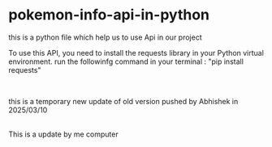 # pokemon-info-api-in-python
this is a python file which help us to use Api in our project 

To use this API, you need to install the requests library in your Python virtual environment.
run the followinfg command in your terminal :
"pip install requests"

<br>

this is a temporary new update of old version pushed by Abhishek in 2025/03/10


<br>
This is a update by me computer



